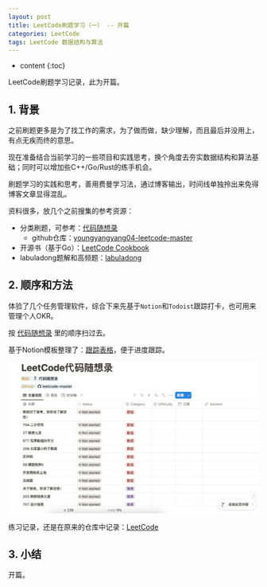```yaml
---
layout: post
title: LeetCode刷题学习（一） -- 开篇
categories: LeetCode
tags: LeetCode 数据结构与算法
---
```


* content
{:toc}

LeetCode刷题学习记录，此为开篇。



## 1. 背景

之前刷题更多是为了找工作的需求，为了做而做，缺少理解，而且最后并没用上，有点无疾而终的意思。

现在准备结合当前学习的一些项目和实践思考，换个角度去夯实数据结构和算法基础；同时可以增加些C++/Go/Rust的练手机会。

刷题学习的实践和思考，善用费曼学习法，通过博客输出，时间线单独拎出来免得博客文章显得混乱。

资料很多，放几个之前搜集的参考资源：

* 分类刷题，可参考：[代码随想录](https://www.programmercarl.com/)
    * github仓库：[youngyangyang04-leetcode-master](https://github.com/youngyangyang04/leetcode-master)
* 开源书（基于Go）：[LeetCode Cookbook](https://books.halfrost.com/leetcode/)
* labuladong题解和高频题：[labuladong](https://github.com/labuladong/fucking-algorithm/tree/master)

## 2. 顺序和方法

体验了几个任务管理软件，综合下来先基于`Notion`和`Todoist`跟踪打卡，也可用来管理个人OKR。

按 [代码随想录](https://www.programmercarl.com/) 里的顺序扫过去。

基于Notion模板整理了：[跟踪表格](https://www.notion.so/LeetCode-11eab3553ae580799bebd0f673f69c53?pvs=4)，便于进度跟踪。

![Notion跟踪表格](/images/2024-10-16-leetcode-seq.png)

练习记录，还是在原来的仓库中记录：[LeetCode](https://github.com/xiaodongQ/LeetCode)

## 3. 小结

开篇。
